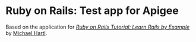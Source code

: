 # Ruby on Rails: Test app for Apigee

Based on the application for
[*Ruby on Rails Tutorial: Learn Rails by Example*](http://railstutorial.org/)
by [Michael Hartl](http://michaelhartl.com/).